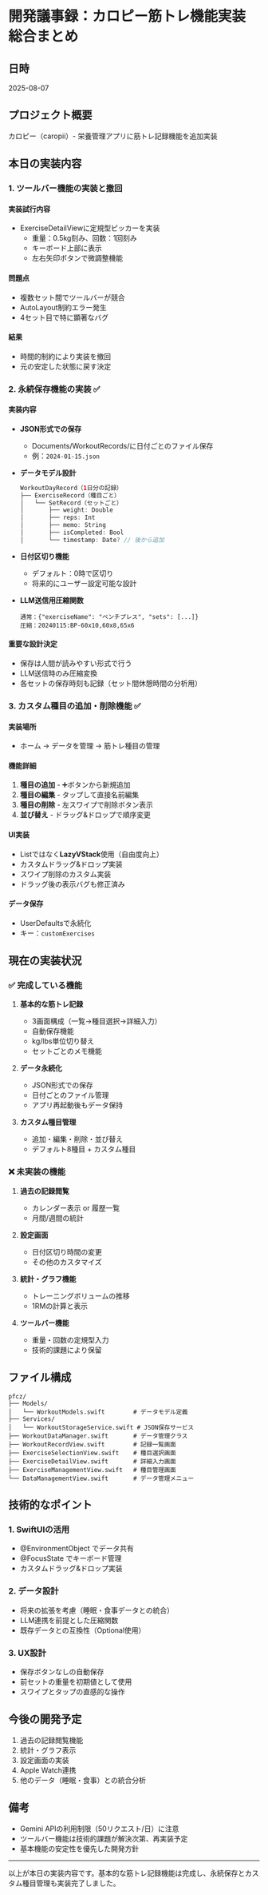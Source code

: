 # 開発議事録：カロピー筋トレ機能実装 総合まとめ

## 日時
2025-08-07

## プロジェクト概要
カロピー（caropii）- 栄養管理アプリに筋トレ記録機能を追加実装

## 本日の実装内容

### 1. ツールバー機能の実装と撤回
#### 実装試行内容
- ExerciseDetailViewに定規型ピッカーを実装
  - 重量：0.5kg刻み、回数：1回刻み
  - キーボード上部に表示
  - 左右矢印ボタンで微調整機能

#### 問題点
- 複数セット間でツールバーが競合
- AutoLayout制約エラー発生
- 4セット目で特に顕著なバグ

#### 結果
- 時間的制約により実装を撤回
- 元の安定した状態に戻す決定

### 2. 永続保存機能の実装 ✅
#### 実装内容
- **JSON形式での保存**
  - Documents/WorkoutRecords/に日付ごとのファイル保存
  - 例：`2024-01-15.json`
  
- **データモデル設計**
  ```swift
  WorkoutDayRecord（1日分の記録）
  ├── ExerciseRecord（種目ごと）
  │   └── SetRecord（セットごと）
  │       ├── weight: Double
  │       ├── reps: Int
  │       ├── memo: String
  │       ├── isCompleted: Bool
  │       └── timestamp: Date? // 後から追加
  ```

- **日付区切り機能**
  - デフォルト：0時で区切り
  - 将来的にユーザー設定可能な設計

- **LLM送信用圧縮関数**
  ```
  通常：{"exerciseName": "ベンチプレス", "sets": [...]}
  圧縮：20240115:BP-60x10,60x8,65x6
  ```

#### 重要な設計決定
- 保存は人間が読みやすい形式で行う
- LLM送信時のみ圧縮変換
- 各セットの保存時刻も記録（セット間休憩時間の分析用）

### 3. カスタム種目の追加・削除機能 ✅
#### 実装場所
- ホーム → データを管理 → 筋トレ種目の管理

#### 機能詳細
1. **種目の追加** - ➕ボタンから新規追加
2. **種目の編集** - タップして直接名前編集
3. **種目の削除** - 左スワイプで削除ボタン表示
4. **並び替え** - ドラッグ&ドロップで順序変更

#### UI実装
- Listではなく**LazyVStack**使用（自由度向上）
- カスタムドラッグ&ドロップ実装
- スワイプ削除のカスタム実装
- ドラッグ後の表示バグも修正済み

#### データ保存
- UserDefaultsで永続化
- キー：`customExercises`

## 現在の実装状況

### ✅ 完成している機能
1. **基本的な筋トレ記録**
   - 3画面構成（一覧→種目選択→詳細入力）
   - 自動保存機能
   - kg/lbs単位切り替え
   - セットごとのメモ機能

2. **データ永続化**
   - JSON形式での保存
   - 日付ごとのファイル管理
   - アプリ再起動後もデータ保持

3. **カスタム種目管理**
   - 追加・編集・削除・並び替え
   - デフォルト8種目 + カスタム種目

### ❌ 未実装の機能
1. **過去の記録閲覧**
   - カレンダー表示 or 履歴一覧
   - 月間/週間の統計

2. **設定画面**
   - 日付区切り時間の変更
   - その他のカスタマイズ

3. **統計・グラフ機能**
   - トレーニングボリュームの推移
   - 1RMの計算と表示

4. **ツールバー機能**
   - 重量・回数の定規型入力
   - 技術的課題により保留

## ファイル構成
```
pfcz/
├── Models/
│   └── WorkoutModels.swift        # データモデル定義
├── Services/
│   └── WorkoutStorageService.swift # JSON保存サービス
├── WorkoutDataManager.swift       # データ管理クラス
├── WorkoutRecordView.swift        # 記録一覧画面
├── ExerciseSelectionView.swift    # 種目選択画面
├── ExerciseDetailView.swift       # 詳細入力画面
├── ExerciseManagementView.swift   # 種目管理画面
└── DataManagementView.swift       # データ管理メニュー
```

## 技術的なポイント

### 1. SwiftUIの活用
- @EnvironmentObject でデータ共有
- @FocusState でキーボード管理
- カスタムドラッグ&ドロップ実装

### 2. データ設計
- 将来の拡張を考慮（睡眠・食事データとの統合）
- LLM連携を前提とした圧縮関数
- 既存データとの互換性（Optional使用）

### 3. UX設計
- 保存ボタンなしの自動保存
- 前セットの重量を初期値として使用
- スワイプとタップの直感的な操作

## 今後の開発予定
1. 過去の記録閲覧機能
2. 統計・グラフ表示
3. 設定画面の実装
4. Apple Watch連携
5. 他のデータ（睡眠・食事）との統合分析

## 備考
- Gemini APIの利用制限（50リクエスト/日）に注意
- ツールバー機能は技術的課題が解決次第、再実装予定
- 基本機能の安定性を優先した開発方針

---
以上が本日の実装内容です。基本的な筋トレ記録機能は完成し、永続保存とカスタム種目管理も実装完了しました。